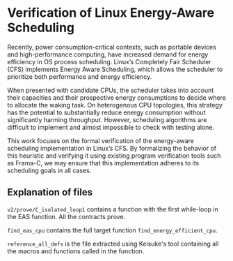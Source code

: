 # Verification of Linux Energy-Aware Scheduling

Recently, power consumption-critical contexts, 
such as portable devices and high-performance computing, 
have increased demand for energy efficiency in OS process scheduling. Linux’s Completely Fair Scheduler (CFS) implements Energy Aware Scheduling,
which allows the scheduler to prioritize both performance and energy efficiency. 

When presented with candidate CPUs, 
the scheduler takes into account their capacities and their prospective energy consumptions 
to decide where to allocate the waking task. On heterogenous CPU topologies, 
this strategy has the potential to substantially reduce energy consumption 
without significantly harming throughput. However, scheduling algorithms are difficult to implement 
and almost impossible to check with testing alone. 

This work focuses on the formal verification 
of the energy-aware scheduling implementation in Linux’s CFS. By formalizing the behavior of this heuristic 
and verifying it using existing program verification tools such as Frama-C, 
we may ensure that this implementation adheres to its scheduling goals in all cases.

## Explanation of files

`v2/prove/C_isolated_loop1` contains a function with the first while-loop in the EAS function. All the contracts prove. 

`find_eas_cpu` contains the full target function `find_energy_efficient_cpu`. 

`reference_all_defs` is the file extracted using Keisuke's tool containing all the macros and functions called in the function. 


